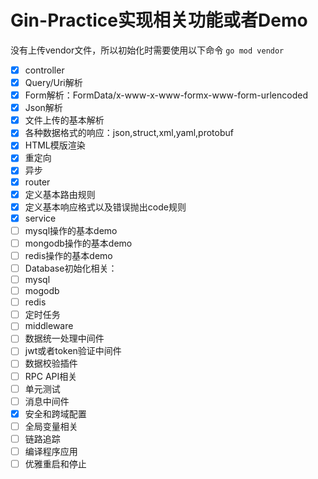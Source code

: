 # Gin-Practice实现相关功能或者Demo

没有上传vendor文件，所以初始化时需要使用以下命令
`go mod vendor`

* [x]  controller
  * [x]  Query/Uri解析
  * [x]  Form解析：FormData/x-www-x-www-formx-www-form-urlencoded
  * [x]  Json解析
  * [x]  文件上传的基本解析
  * [x]  各种数据格式的响应：json,struct,xml,yaml,protobuf
  * [x]  HTML模版渲染
  * [x]  重定向
  * [x]  异步
* [x]  router
  * [x]  定义基本路由规则
  * [x]  定义基本响应格式以及错误抛出code规则
* [x]  service
  * [ ]  mysql操作的基本demo
  * [ ]  mongodb操作的基本demo
  * [ ]  redis操作的基本demo
* [ ]  Database初始化相关：
  * [ ]  mysql
  * [ ]  mogodb
  * [ ]  redis
* [ ]  定时任务
* [ ]  middleware
  * [ ]  数据统一处理中间件
  * [ ]  jwt或者token验证中间件
  * [ ]  数据校验插件
* [ ]  RPC API相关
* [ ]  单元测试
* [ ]  消息中间件
* [x]  安全和跨域配置
* [ ]  全局变量相关
* [ ]  链路追踪
* [ ]  编译程序应用
* [ ]  优雅重启和停止
